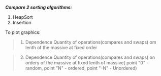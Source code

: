 ***Compare 2 sorting algorithms:***

1) HeapSort
2) Insertion

To plot graphics:

> 1. Dependence Quantity of operations(compares and swaps) om lenth of the massive at fixed order

> 2. Dependence Quantity of operations(compares and swaps) on ordery of the massive at fixed lenth of massive( point "0" - random, point "N" - ordered, point "-N" - Unordered)

